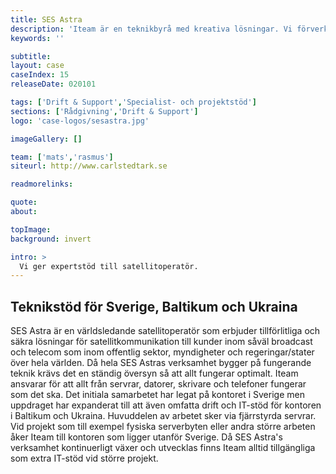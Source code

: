 ```yaml
---
title: SES Astra
description: 'Iteam är en teknikbyrå med kreativa lösningar. Vi förverkligar dina idéer.'
keywords: ''

subtitle:
layout: case
caseIndex: 15
releaseDate: 020101

tags: ['Drift & Support','Specialist- och projektstöd']
sections: ['Rådgivning','Drift & Support']
logo: 'case-logos/sesastra.jpg'

imageGallery: []

team: ['mats','rasmus']
siteurl: http://www.carlstedtark.se

readmorelinks:

quote:
about:

topImage:
background: invert

intro: >
  Vi ger expertstöd till satellitoperatör.
---
```

## Teknikstöd för Sverige, Baltikum och Ukraina

SES Astra är en världsledande satellitoperatör som erbjuder tillförlitliga och säkra lösningar för satellitkommunikation till kunder inom såväl broadcast och telecom som inom offentlig sektor, myndigheter och regeringar/stater över hela världen.
Då hela SES Astras verksamhet bygger på fungerande teknik krävs det en ständig översyn så att allt fungerar optimalt. Iteam ansvarar för att allt från servrar, datorer, skrivare och telefoner fungerar som det ska. Det initiala samarbetet har legat på kontoret i Sverige men uppdraget har expanderat till att även omfatta drift och IT-stöd för kontoren i Baltikum och Ukraina. Huvuddelen av arbetet sker via fjärrstyrda servrar. Vid projekt som till exempel fysiska serverbyten eller andra större arbeten åker Iteam till kontoren som ligger utanför Sverige. Då SES Astra's verksamhet kontinuerligt växer och utvecklas finns Iteam alltid tillgängliga som extra IT-stöd vid större projekt.
